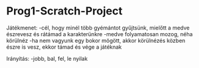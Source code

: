 # Prog1-Scratch-Project

Játékmenet:
-cél, hogy minél több gyémántot gyűjtsünk, mielőtt a medve észrevesz és rátámad a karakterünkre
-medve folyamatosan mozog, néha körülnéz
-ha nem vagyunk egy bokor mögött, akkor körülnézés közben észre is vesz, ekkor támad és vége a játéknak

Irányítás:
-jobb, bal, fel, le nyilak
